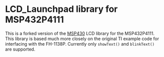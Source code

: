 # LCD_Launchpad library for MSP432P4111

This is a forked version of the [MSP430](https://github.com/energia/msp430-lg-core/tree/master/libraries/LCD_Launchpad) LCD library for the MSP432P4111. This library is based much more closely on the original TI example code for interfacing with the FH-1138P. Currently only `showText()` and `blinkText()` are supported.
